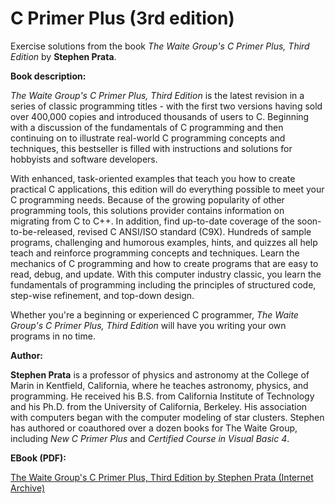 # C Primer Plus (3rd edition)

Exercise solutions from the book _The Waite Group's C Primer Plus, Third Edition_ by **Stephen Prata**.

**Book description:**

_The Waite Group's C Primer Plus, Third Edition_ is the latest revision in a series of classic programming titles - 
with the first two versions having sold over 400,000 copies and introduced thousands of users to C.
Beginning with a discussion of the fundamentals of C programming and then continuing on to illustrate real-world
C programming concepts and techniques, this bestseller is filled with instructions and solutions for hobbyists and
software developers.

With enhanced, task-oriented examples that teach you how to create practical C applications, this edition will do
everything possible to meet your C programming needs. Because of the growing popularity of other programming tools,
this solutions provider contains information on migrating from C to C++. In addition, find up-to-date coverage of the
soon-to-be-released, revised C ANSI/ISO standard (C9X). Hundreds of sample programs, challenging and humorous examples,
hints, and quizzes all help teach and reinforce programming concepts and techniques. Learn the mechanics of C
programming and how to create programs that are easy to read, debug, and update. With this computer industry classic,
you learn the fundamentals of programming including the principles of structured code, step-wise refinement, and
top-down design.

Whether you're a beginning or experienced C programmer, _The Waite Group's C Primer Plus, Third Edition_ will have you
writing your own programs in no time.

**Author:**

**Stephen Prata** is a professor of physics and astronomy at the College of Marin in Kentfield, California, where he
teaches astronomy, physics, and programming. He received his B.S. from California Institute of Technology and his Ph.D.
from the University of California, Berkeley. His association with computers began with the computer modeling of star
clusters. Stephen has authored or coauthored over a dozen books for The Waite Group, including _New C Primer Plus_ and
_Certified Course in Visual Basic 4_.

**EBook (PDF):**

[The Waite Group's C Primer Plus, Third Edition by Stephen Prata (Internet Archive)](https://archive.org/details/waitegroupscprim00prat)
